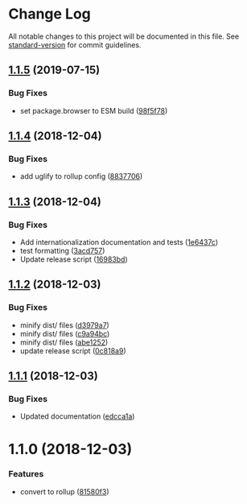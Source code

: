 # Change Log

All notable changes to this project will be documented in this file. See [standard-version](https://github.com/conventional-changelog/standard-version) for commit guidelines.

<a name="1.1.5"></a>
## [1.1.5](https://github.com/6eDesign/timeUtils/compare/v1.1.4...v1.1.5) (2019-07-15)


### Bug Fixes

* set package.browser to ESM build ([98f5f78](https://github.com/6eDesign/timeUtils/commit/98f5f78))



<a name="1.1.4"></a>
## [1.1.4](https://github.com/6eDesign/timeUtils/compare/v1.1.3...v1.1.4) (2018-12-04)


### Bug Fixes

* add uglify to rollup config ([8837706](https://github.com/6eDesign/timeUtils/commit/8837706))



<a name="1.1.3"></a>
## [1.1.3](https://github.com/6eDesign/timeUtils/compare/v1.1.2...v1.1.3) (2018-12-04)


### Bug Fixes

* Add internationalization documentation and tests ([1e6437c](https://github.com/6eDesign/timeUtils/commit/1e6437c))
* test formatting ([3acd757](https://github.com/6eDesign/timeUtils/commit/3acd757))
* Update release script ([16983bd](https://github.com/6eDesign/timeUtils/commit/16983bd))



<a name="1.1.2"></a>
## [1.1.2](https://github.com/6eDesign/timeUtils/compare/v1.1.1...v1.1.2) (2018-12-03)


### Bug Fixes

* minify dist/ files ([d3979a7](https://github.com/6eDesign/timeUtils/commit/d3979a7))
* minify dist/ files ([c9a94bc](https://github.com/6eDesign/timeUtils/commit/c9a94bc))
* minify dist/ files ([abe1252](https://github.com/6eDesign/timeUtils/commit/abe1252))
* update release script ([0c818a9](https://github.com/6eDesign/timeUtils/commit/0c818a9))



<a name="1.1.1"></a>
## [1.1.1](https://github.com/6eDesign/timeUtils/compare/v1.1.0...v1.1.1) (2018-12-03)


### Bug Fixes

* Updated documentation ([edcca1a](https://github.com/6eDesign/timeUtils/commit/edcca1a))



<a name="1.1.0"></a>
# 1.1.0 (2018-12-03)


### Features

* convert to rollup ([81580f3](https://github.com/6eDesign/timeUtils/commit/81580f3))
